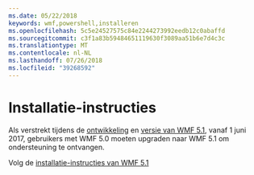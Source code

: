 ```yaml
---
ms.date: 05/22/2018
keywords: wmf,powershell,installeren
ms.openlocfilehash: 5c5e24527575c84e2244273992eedb12c0abaffd
ms.sourcegitcommit: c3f1a83b59484651119630f3089aa51b6e7d4c3c
ms.translationtype: MT
ms.contentlocale: nl-NL
ms.lasthandoff: 07/26/2018
ms.locfileid: "39268592"
---
```

# <a name="installation-instructions"></a>Installatie-instructies

Als verstrekt tijdens de [ontwikkeling](https://blogs.msdn.microsoft.com/powershell/2016/04/06/windows-management-framework-5-0-updates-and-wmf-5-1/) en [versie van WMF 5.1](https://blogs.msdn.microsoft.com/powershell/2017/03/28/windows-management-framework-wmf-5-1-now-in-microsoft-update-catalog/), vanaf 1 juni 2017, gebruikers met WMF 5.0 moeten upgraden naar WMF 5.1 om ondersteuning te ontvangen.

Volg de [installatie-instructies van WMF 5.1](../5.1/install-configure.md)
